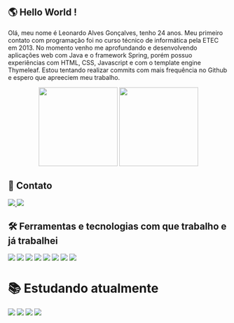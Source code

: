 
## 	:earth_americas: Hello World !

Olá, meu nome é Leonardo Alves Gonçalves, tenho 24 anos. Meu primeiro contato com programação foi no curso técnico de informática pela ETEC em 2013. No momento venho me aprofundando e desenvolvendo aplicações web com Java e o framework Spring, porém possuo experiências com HTML, CSS, Javascript e com o template engine Thymeleaf. Estou tentando realizar commits com mais frequência no Github e espero que apreeciem meu trabalho.


<div align="center">
  <img height="180em" src="https://github-readme-stats-sigma-five.vercel.app/api?username=leozeraxp&show_icons=true&include_all_commits=true&count_private=true"/>
  <img height="180em" src="https://github-readme-stats-sigma-five.vercel.app/api/top-langs/?username=leozeraxp&layout=compact&langs_count=10"/>
</div>

## 📱 Contato
<div>
  <a href = "mailto:leonardoalvesgoncalves3008@gmail.com">
    <img src="https://img.shields.io/badge/Gmail-D14836?style=for-the-badge&logo=gmail&logoColor=white" target="_blank">
  </a>
  <a href="https://www.linkedin.com/in/leonardo-alves-goncalves/" target="_blank">
    <img src="https://img.shields.io/badge/LinkedIn-0077B5?style=for-the-badge&logo=linkedin&logoColor=white" target="_blank">
  </a>
</div>

## :hammer_and_wrench: Ferramentas e tecnologias com que trabalho e já trabalhei
<img src="https://img.shields.io/badge/Java-ED8B00?style=for-the-badge&logo=java&logoColor=white"  target="_blank"> <img src="https://img.shields.io/badge/Spring-6DB33F?style=for-the-badge&logo=spring&logoColor=white"  target="_blank"> <img src="https://img.shields.io/badge/MySQL-00000F?style=for-the-badge&logo=mysql&logoColor=white"  target="_blank"> <img src="https://img.shields.io/badge/HTML5-E34F26?style=for-the-badge&logo=html5&logoColor=white"  target="_blank"> <img src="https://img.shields.io/badge/CSS3-1572B6?style=for-the-badge&logo=css3&logoColor=white"  target="_blank"> <img src="https://img.shields.io/badge/JavaScript-323330?style=for-the-badge&logo=javascript&logoColor=F7DF1E"  target="_blank"> <img src="https://img.shields.io/badge/jQuery-0769AD?style=for-the-badge&logo=jquery&logoColor=white"  target="_blank"> <img src="https://img.shields.io/badge/Git-E34F26?style=for-the-badge&logo=git&logoColor=white"  target="_blank"> 





# :books: Estudando atualmente

<img src="https://img.shields.io/badge/Java-ED8B00?style=for-the-badge&logo=java&logoColor=white"  target="_blank"> <img src="https://img.shields.io/badge/Spring-6DB33F?style=for-the-badge&logo=spring&logoColor=white"  target="_blank"> <img src="https://img.shields.io/badge/MySQL-00000F?style=for-the-badge&logo=mysql&logoColor=white"  target="_blank"> <img src="https://img.shields.io/badge/Docker-2496ED?style=for-the-badge&logo=docker&logoColor=white"  target="_blank">
